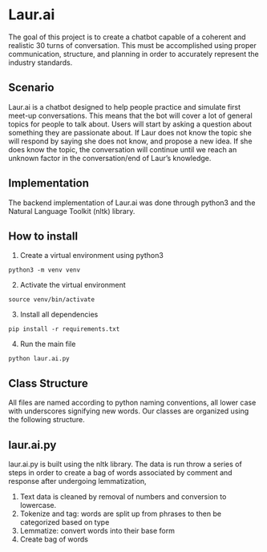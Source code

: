 # Laur.ai
The goal of this project is to create a chatbot capable of a coherent and realistic 30 turns of conversation. This must be accomplished using proper communication, structure, and planning in order to accurately represent the industry standards.

## Scenario
Laur.ai is a chatbot designed to help people practice and simulate first meet-up conversations. This means that the bot will cover a lot of general topics for people to talk about. Users will start by asking a question about something they are passionate about. If Laur does not know the topic she will respond by saying she does not know, and propose a new idea. If she does know the topic, the conversation will continue until we reach an unknown factor in the conversation/end of Laur’s knowledge.

## Implementation
The backend implementation of Laur.ai was done through python3 and the Natural Language Toolkit (nltk) library.

## How to install
1. Create a virtual environment using python3
```
python3 -m venv venv
```
2. Activate the virtual environment
```
source venv/bin/activate
```
3. Install all dependencies
```
pip install -r requirements.txt
```
4. Run the main file
```
python laur.ai.py
```
## Class Structure
All files are named according to python naming conventions, all lower case with underscores signifying new words. Our classes are organized using the following structure.

## laur.ai.py
laur.ai.py is built using the nltk library. The data is run throw a series of steps in order to create a bag of words associated by comment and response after undergoing lemmatization, 
  1. Text data is cleaned by removal of numbers and conversion to lowercase. 
  2. Tokenize and tag: words are split up from phrases to then be categorized based on type
  3. Lemmatize: convert words into their base form
  4. Create bag of words
